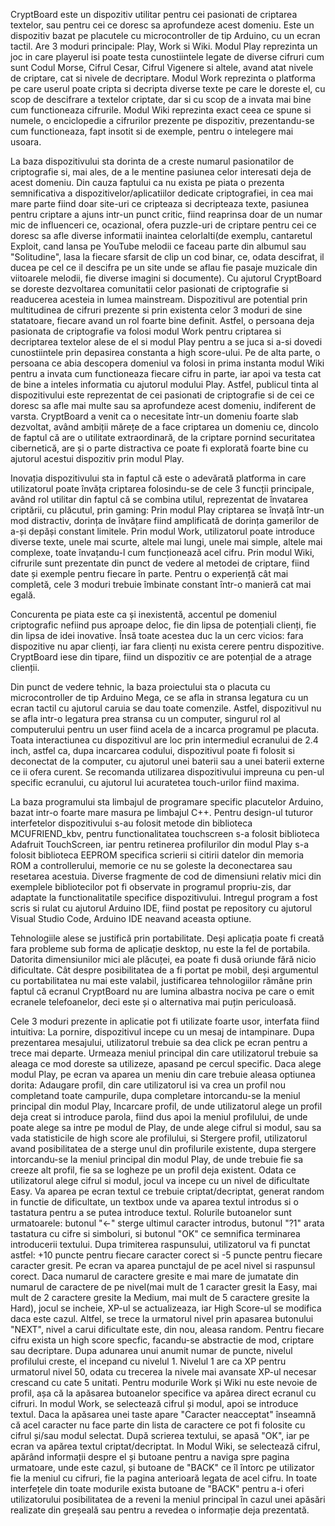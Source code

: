 CryptBoard este un dispozitiv utilitar pentru cei pasionati de criptarea textelor, sau pentru cei ce doresc sa aprofundeze acest domeniu. Este un dispozitiv bazat pe placutele cu microcontroller de tip Arduino, cu un ecran tactil.
Are 3 moduri principale: Play, Work si Wiki.
Modul Play reprezinta un joc in care playerul isi poate testa cunostiintele legate de diverse cifruri cum sunt Codul Morse, Cifrul Cesar, Cifrul Vigenere si altele, avand atat nivele de criptare, cat si nivele de decriptare.
Modul Work reprezinta o platforma pe care userul poate cripta si decripta diverse texte pe care le doreste el, cu scop de descifrare a textelor criptate, dar si cu scop de a invata mai bine cum functioneaza cifrurile.
Modul Wiki reprezinta exact ceea ce spune si numele, o enciclopedie a cifrurilor prezente pe dispozitiv, prezentandu-se cum functioneaza, fapt insotit si de exemple, pentru o intelegere mai usoara. 

La baza dispozitivului sta dorinta de a creste numarul pasionatilor de criptografie si, mai ales, de a le mentine pasiunea celor interesati deja de acest domeniu. Din cauza faptului ca nu exista pe piata o prezenta semnificativa a dispozitivelor/aplicatiilor dedicate criptografiei, in cea mai mare parte fiind doar site-uri ce cripteaza si decripteaza texte, pasiunea pentru criptare a ajuns intr-un punct critic, fiind reaprinsa doar de un numar mic de influenceri ce, ocazional, ofera puzzle-uri de criptare pentru cei ce doresc sa afle diverse informatii inaintea celorlalti(de exemplu, cantaretul Exploit, cand lansa pe YouTube melodii ce faceau parte din albumul sau "Solitudine", lasa la fiecare sfarsit de clip un cod binar, ce, odata descifrat, il ducea pe cel ce il descifra pe un site unde se aflau fie pasaje muzicale din viitoarele melodii, fie diverse imagini si documente). Cu ajutorul CryptBoard se doreste dezvoltarea comunitatii celor pasionati de criptografie si readucerea acesteia in lumea mainstream. Dispozitivul are potential prin multitudinea de cifruri prezente si prin existenta celor 3 moduri de sine statatoare, fiecare avand un rol foarte bine definit. Astfel, o persoana deja pasionata de criptografie va folosi modul Work pentru criptarea si decriptarea textelor alese de el si modul Play pentru a se juca si a-si dovedi cunostiintele prin depasirea constanta a high score-ului. Pe de alta parte, o persoana ce abia descopera domeniul va folosi in prima instanta modul Wiki pentru a invata cum functioneaza fiecare cifru in parte, iar apoi va testa cat de bine a inteles informatia cu ajutorul modului Play. Astfel, publicul tinta al dispozitivului este reprezentat de cei pasionati de criptografie si de cei ce doresc sa afle mai multe sau sa aprofundeze acest domeniu, indiferent de varsta.
CryptBoard a venit ca o necesitate într-un domeniu foarte slab dezvoltat, având ambiții mărețe de a face criptarea un domeniu ce, dincolo de faptul că are o utilitate extraordinară, de la criptare pornind securitatea cibernetică, are și o parte distractiva ce poate fi explorată foarte bine cu ajutorul acestui dispozitiv prin modul Play. 

Inovația dispozitivului sta in faptul că este o adevărată platforma in care utilizatorul poate învăța criptarea folosindu-se de cele 3 funcții principale, având rol utilitar din faptul că se combina utilul, reprezentat de învatarea criptării, cu plăcutul, prin gaming:
Prin modul Play criptarea se învață într-un mod distractiv, dorința de învățare fiind amplificată de dorința gamerilor de a-și depăși constant limitele.
Prin modul Work, utilizatorul poate introduce diverse texte, unele mai scurte, altele mai lungi, unele mai simple, altele mai complexe, toate învațandu-l cum funcționează acel cifru.
Prin modul Wiki, cifrurile sunt prezentate din punct de vedere al metodei de criptare, fiind date și exemple pentru fiecare în parte.
Pentru o experiență cât mai completă, cele 3 moduri trebuie îmbinate constant într-o manieră cat mai egală. 

Concurenta pe piata este ca și inexistentă, accentul pe domeniul criptografic nefiind pus aproape deloc, fie din lipsa de potențiali clienți, fie din lipsa de idei inovative. Însă toate acestea duc la un cerc vicios: fara dispozitive nu apar clienți, iar fara clienți nu exista cerere pentru dispozitive. CryptBoard iese din tipare, fiind un dispozitiv ce are potențial de a atrage clienții. 

Din punct de vedere tehnic, la baza proiectului sta o placuta cu microcontroller de tip Arduino Mega, ce se afla in stransa legatura cu un ecran tactil cu ajutorul caruia se dau toate comenzile. Astfel, dispozitivul nu se afla intr-o legatura prea stransa cu un computer, singurul rol al computerului pentru un user fiind acela de a incarca programul pe placuta. Toata interactiunea cu dispozitivul are loc prin intermediul ecranului de 2.4 inch, astfel ca, dupa incarcarea codului, dispozitivul poate fi folosit si deconectat de la computer, cu ajutorul unei baterii sau a unei baterii externe ce ii ofera curent. Se recomanda utilizarea dispozitivului impreuna cu pen-ul specific ecranului, cu ajutorul lui acuratetea touch-urilor fiind maxima. 

La baza programului sta limbajul de programare specific placutelor Arduino, bazat intr-o foarte mare masura pe limbajul C++. Pentru design-ul tuturor interfetelor dispozitivului s-au folosit metode din biblioteca MCUFRIEND_kbv, pentru functionalitatea touchscreen s-a folosit biblioteca Adafruit TouchScreen, iar pentru retinerea profilurilor din modul Play s-a folosit biblioteca EEPROM specifica scrierii si citirii datelor din memoria ROM a controllerului, memorie ce nu se goleste la deconectarea sau resetarea acestuia. Diverse fragmente de cod de dimensiuni relativ mici din exemplele bibliotecilor pot fi observate in programul propriu-zis, dar adaptate la functionalitatile specifice dispozitivului. Intregul program a fost scris si rulat cu ajutorul Arduino IDE, fiind postat pe repository cu ajutorul Visual Studio Code, Arduino IDE neavand aceasta optiune. 

Tehnologiile alese se justifică prin portabilitate. Deși aplicația poate fi creată fara probleme sub forma de aplicație desktop, nu este la fel de portabila. Datorita dimensiunilor mici ale plăcuței, ea poate fi dusă oriunde fără nicio dificultate. Cât despre posibilitatea de a fi portat pe mobil, deși argumentul cu portabilitatea nu mai este valabil, justificarea tehnologiilor rămâne prin faptul că ecranul CryptBoard nu are lumina albastra nociva pe care o emit ecranele telefoanelor, deci este și o alternativa mai puțin periculoasă. 

Cele 3 moduri prezente in aplicatie pot fi utilizate foarte usor, interfata fiind intuitiva:
La pornire, dispozitivul incepe cu un mesaj de intampinare. Dupa prezentarea mesajului, utilizatorul trebuie sa dea click pe ecran pentru a trece mai departe. Urmeaza meniul principal din care utilizatorul trebuie sa aleaga ce mod doreste sa utilizeze, apasand pe cercul specific. 
Daca alege modul Play, pe ecran va aparea un meniu din care trebuie aleasa optiunea dorita: Adaugare profil, din care utilizatorul isi va crea un profil nou completand toate campurile, dupa completare intorcandu-se la meniul principal din modul Play, Incarcare profil, de unde utilizatorul alege un profil deja creat si introduce parola, fiind dus apoi la meniul profilului, de unde poate alege sa intre pe modul de Play, de unde alege cifrul si modul, sau sa vada statisticile de high score ale profilului, si Stergere profil, utilizatorul avand posibilitatea de a sterge unul din profilurile existente, dupa stergere intorcandu-se la meniul principal din modul Play, de unde trebuie fie sa creeze alt profil, fie sa se logheze pe un profil deja existent. Odata ce utilizatorul alege cifrul si modul, jocul va incepe cu un nivel de dificultate Easy. Va aparea pe ecran textul ce trebuie criptat/decriptat, generat random in functie de dificultate, un textbox unde va aparea textul introdus si o tastatura pentru a se putea introduce textul. Rolurile butoanelor sunt urmatoarele: butonul "<-" sterge ultimul caracter introdus, butonul "?1" arata tastatura cu cifre si simboluri, si butonul "OK" ce semnifica terminarea introducerii textului. Dupa trimiterea raspunsului, utilizatorul va fi punctat astfel: +10 puncte pentru fiecare caracter corect si -5 puncte pentru fiecare caracter gresit. Pe ecran va aparea punctajul de pe acel nivel si raspunsul corect. Daca numarul de caractere gresite e mai mare de jumatate din numarul de caractere de pe nivel(mai mult de 1 caracter gresit la Easy, mai mult de 2 caractere gresite la Medium, mai mult de 5 caractere gresite la Hard), jocul se incheie, XP-ul se actualizeaza, iar High Score-ul se modifica daca este cazul. Altfel, se trece la urmatorul nivel prin apasarea butonului "NEXT", nivel a carui dificultate este, din nou, aleasa random. Pentru fiecare cifru exista un high score specfic, facandu-se abstractie de mod, criptare sau decriptare. Dupa adunarea unui anumit numar de puncte, nivelul profilului creste, el incepand cu nivelul 1. Nivelul 1 are ca XP pentru urmatorul nivel 50, odata cu trecerea la nivele mai avansate XP-ul necesar crescand cu cate 5 unitati.
Pentru modurile Work și Wiki nu este nevoie de profil, așa că la apăsarea butoanelor specifice va apărea direct ecranul cu cifruri.
In modul Work, se selectează cifrul și modul, apoi se introduce textul. Daca la apăsarea unei taste apare "Caracter neacceptat" înseamnă că acel caracter nu face parte din lista de caractere ce pot fi folosite cu cifrul și/sau modul selectat. După scrierea textului, se apasă "OK", iar pe ecran va apărea textul criptat/decriptat.
In Modul Wiki, se selectează cifrul, apărând informații despre el și butoane pentru a naviga spre pagina urmatoare, unde este cazul, și butoane de "BACK" ce îl întorc pe utilizator fie la meniul cu cifruri, fie la pagina anterioară legata de acel cifru.
In toate interfețele din toate modurile exista butoane de "BACK" pentru a-i oferi utilizatorului posibilitatea de a reveni la meniul principal în cazul unei apăsări realizate din greșeală sau pentru a revedea o informație deja prezentată.

